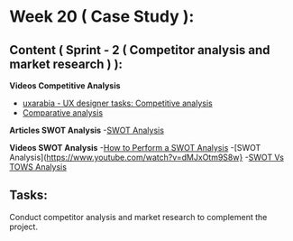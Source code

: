 # Week 20 ( Case Study ): 
## Content ( Sprint - 2 ( Competitor analysis and market research ) ):

**Videos Competitive Analysis**
- [uxarabia - UX designer tasks: Competitive analysis](https://www.youtube.com/watch?v=gzaQSIjrEho)
- [Comparative analysis](https://www.youtube.com/watch?v=XtgIhbCtOIg)

**Articles SWOT Analysis**
-[SWOT Analysis](https://www.investopedia.com/terms/s/swot.asp)

**Videos SWOT Analysis** 
-[How to Perform a SWOT Analysis](https://www.youtube.com/watch?v=I_6AVRGLXGA)
-[SWOT Analysis](https://www.youtube.com/watch?v=dMJxOtm9S8w}
-[SWOT Vs TOWS Analysis](https://www.youtube.com/watch?v=PQFyWuW0ynY)

## Tasks:
Conduct competitor analysis and market research to complement the project.
